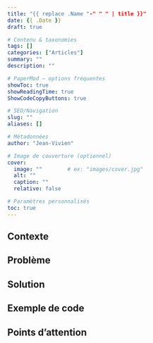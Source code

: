 ```yaml
---
title: "{{ replace .Name "-" " " | title }}"
date: {{ .Date }}
draft: true

# Contenu & taxonomies
tags: []
categories: ["Articles"]
summary: ""
description: ""

# PaperMod – options fréquentes
showToc: true
showReadingTime: true
ShowCodeCopyButtons: true

# SEO/Navigation
slug: ""
aliases: []

# Métadonnées
author: "Jean-Vivien"

# Image de couverture (optionnel)
cover:
  image: ""        # ex: "images/cover.jpg"
  alt: ""
  caption: ""
  relative: false

# Paramètres personnalisés
toc: true
---
```

## Contexte

## Problème

## Solution

## Exemple de code

## Points d’attention
